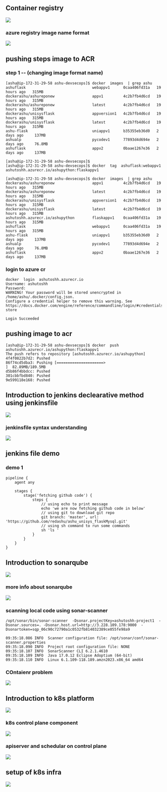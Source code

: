 ## Container registry 

<img src="reg1.png">

### azure registry image name format 

<img src="acr1.png">

## pushing steps image to ACR 

### step 1 -- (changing image format name)

```
[ashu@ip-172-31-29-58 ashu-devsecops]$ docker  images  | grep ashu
ashuflask                              webappv1      0caa406fd31a   19 hours ago   315MB
dockerashu/ashureponew                 appv1         4c2b7fb4d6cd   19 hours ago   315MB
dockerashu/ashureponew                 latest        4c2b7fb4d6cd   19 hours ago   315MB
dockerashu/unisysflask                 appversion1   4c2b7fb4d6cd   19 hours ago   315MB
dockerashu/unisysflask                 latest        4c2b7fb4d6cd   19 hours ago   315MB
ashu-flask                             uniappv1      b35355eb36d0   2 days ago     137MB
ashualp                                pycodev1      77893d4d694e   2 days ago     76.8MB
ashuflask                              appv2         0baae1267e36   2 days ago     137MB

[ashu@ip-172-31-29-58 ashu-devsecops]$ 
[ashu@ip-172-31-29-58 ashu-devsecops]$ docker  tag  ashuflask:webappv1   ashutoshh.azurecr.io/ashupython:flaskappv1 

[ashu@ip-172-31-29-58 ashu-devsecops]$ docker  images  | grep ashu
dockerashu/ashureponew                 appv1         4c2b7fb4d6cd   19 hours ago   315MB
dockerashu/ashureponew                 latest        4c2b7fb4d6cd   19 hours ago   315MB
dockerashu/unisysflask                 appversion1   4c2b7fb4d6cd   19 hours ago   315MB
dockerashu/unisysflask                 latest        4c2b7fb4d6cd   19 hours ago   315MB
ashutoshh.azurecr.io/ashupython        flaskappv1    0caa406fd31a   19 hours ago   315MB
ashuflask                              webappv1      0caa406fd31a   19 hours ago   315MB
ashu-flask                             uniappv1      b35355eb36d0   2 days ago     137MB
ashualp                                pycodev1      77893d4d694e   2 days ago     76.8MB
ashuflask                              appv2         0baae1267e36   2 days ago     137MB

```

### login to azure cr 

```
docker  login  ashutoshh.azurecr.io 
Username: ashutoshh
Password: 
WARNING! Your password will be stored unencrypted in /home/ashu/.docker/config.json.
Configure a credential helper to remove this warning. See
https://docs.docker.com/engine/reference/commandline/login/#credentials-store

Login Succeeded
```

## pushing image to acr 

```
[ashu@ip-172-31-29-58 ashu-devsecops]$ docker  push  ashutoshh.azurecr.io/ashupython:flaskappv1 
The push refers to repository [ashutoshh.azurecr.io/ashupython]
4f4f0822b7d2: Pushed 
86f74cd5dba3: Pushing [=====================>                             ]  82.89MB/189.5MB
d5b86f4bbdcc: Pushed 
301cbbfbd840: Pushed 
9e599118e168: Pushed 
```

## Introduction to jenkins declearative method using jenkinsfile 

<img src="jfile.png">

### jenkinsfile syntax understanding 

<img src="syn.png">

## jenkins file demo 

### demo 1 

```
pipeline {
    agent any

    stages {
        stage('fetching github code') {
            steps {
                // using echo to print message 
                echo 'we are now fetching github code in below'
                // using git to download git repo 
                git branch: 'master', url: 'https://github.com/redashu/ashu_unisys_flaskMysql.git'
                // using sh command to run some commands
                sh 'ls '
            }
        }
    }
}

```

## Introduction to sonarqube 

<img src="intro.png">

### more info about sonarqube 

<img src="info1.png">

### scanning local code using sonar-scanner 

```
/opt/sonar/bin/sonar-scanner  -Dsonar.projectKey=ashutoshh-project1  -Dsonar.sources=. -Dsonar.host.url=http://3.228.109.178:9000  -Dsonartoken=sqp_06c90c72790a1c0532fb814032389ce055fe98a9

09:35:18.086 INFO  Scanner configuration file: /opt/sonar/conf/sonar-scanner.properties
09:35:18.090 INFO  Project root configuration file: NONE
09:35:18.107 INFO  SonarScanner CLI 6.2.1.4610
09:35:18.109 INFO  Java 17.0.12 Eclipse Adoptium (64-bit)
09:35:18.110 INFO  Linux 6.1.109-118.189.amzn2023.x86_64 amd64

```

### COntaienr problem 

<img src="cp2.png">

## Introduction to k8s platform 

<img src="k8sp.png">

### k8s control plane component 

<img src="k8s2.png">

### apiserver and schedular on control plane 

<img src="k8s3.png">

## setup of k8s infra 

<img src="infrak8s.png">




